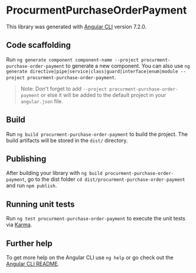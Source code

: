 # ProcurmentPurchaseOrderPayment

This library was generated with [Angular CLI](https://github.com/angular/angular-cli) version 7.2.0.

## Code scaffolding

Run `ng generate component component-name --project procurment-purchase-order-payment` to generate a new component. You can also use `ng generate directive|pipe|service|class|guard|interface|enum|module --project procurment-purchase-order-payment`.

> Note: Don't forget to add `--project procurment-purchase-order-payment` or else it will be added to the default project in your `angular.json` file.

## Build

Run `ng build procurment-purchase-order-payment` to build the project. The build artifacts will be stored in the `dist/` directory.

## Publishing

After building your library with `ng build procurment-purchase-order-payment`, go to the dist folder `cd dist/procurment-purchase-order-payment` and run `npm publish`.

## Running unit tests

Run `ng test procurment-purchase-order-payment` to execute the unit tests via [Karma](https://karma-runner.github.io).

## Further help

To get more help on the Angular CLI use `ng help` or go check out the [Angular CLI README](https://github.com/angular/angular-cli/blob/master/README.md).
